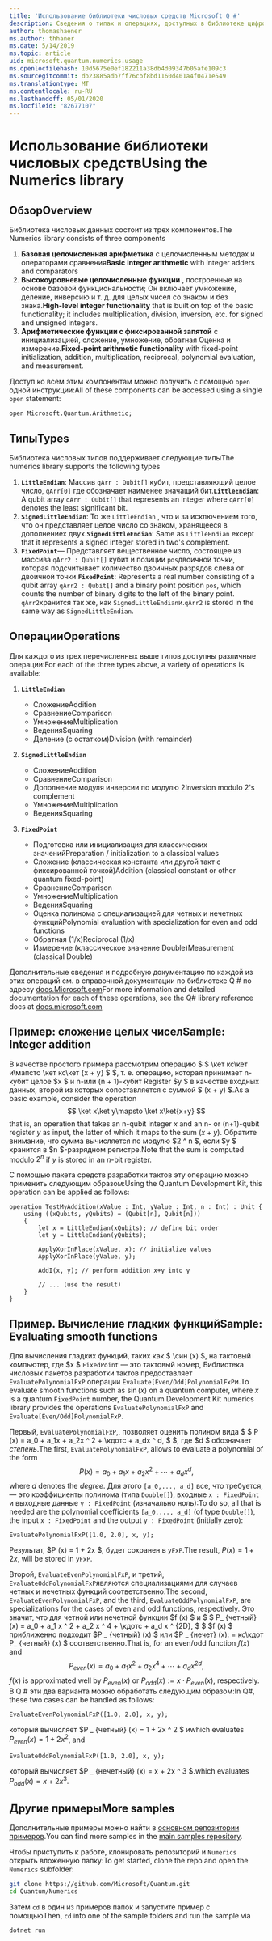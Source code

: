 ```yaml
---
title: 'Использование библиотеки числовых средств Microsoft Q #'
description: Сведения о типах и операциях, доступных в библиотеке цифровых чисел Microsoft тактов.
author: thomashaener
ms.author: thhaner
ms.date: 5/14/2019
ms.topic: article
uid: microsoft.quantum.numerics.usage
ms.openlocfilehash: 10d5675e0ef182211a38db4d09347b05afe109c3
ms.sourcegitcommit: db23885adb7ff76cbf8bd1160d401a4f0471e549
ms.translationtype: MT
ms.contentlocale: ru-RU
ms.lasthandoff: 05/01/2020
ms.locfileid: "82677107"
---
```

# <a name="using-the-numerics-library"></a><span data-ttu-id="f757c-103">Использование библиотеки числовых средств</span><span class="sxs-lookup"><span data-stu-id="f757c-103">Using the Numerics library</span></span>

## <a name="overview"></a><span data-ttu-id="f757c-104">Обзор</span><span class="sxs-lookup"><span data-stu-id="f757c-104">Overview</span></span>

<span data-ttu-id="f757c-105">Библиотека числовых данных состоит из трех компонентов.</span><span class="sxs-lookup"><span data-stu-id="f757c-105">The Numerics library consists of three components</span></span>

1. <span data-ttu-id="f757c-106">**Базовая целочисленная арифметика** с целочисленным методах и операторами сравнения</span><span class="sxs-lookup"><span data-stu-id="f757c-106">**Basic integer arithmetic** with integer adders and comparators</span></span>
1. <span data-ttu-id="f757c-107">**Высокоуровневые целочисленные функции** , построенные на основе базовой функциональности; Он включает умножение, деление, инверсию и т. д.  для целых чисел со знаком и без знака.</span><span class="sxs-lookup"><span data-stu-id="f757c-107">**High-level integer functionality** that is built on top of the basic  functionality; it includes multiplication, division, inversion, etc.  for signed and unsigned integers.</span></span>
1. <span data-ttu-id="f757c-108">**Арифметические функции с фиксированной запятой** с инициализацией, сложение, умножение, обратная Оценка и измерение.</span><span class="sxs-lookup"><span data-stu-id="f757c-108">**Fixed-point arithmetic functionality** with fixed-point initialization,  addition, multiplication, reciprocal, polynomial evaluation, and measurement.</span></span>

<span data-ttu-id="f757c-109">Доступ ко всем этим компонентам можно получить с помощью `open` одной инструкции:</span><span class="sxs-lookup"><span data-stu-id="f757c-109">All of these components can be accessed using a single `open` statement:</span></span>
```qsharp
open Microsoft.Quantum.Arithmetic;
```

## <a name="types"></a><span data-ttu-id="f757c-110">Типы</span><span class="sxs-lookup"><span data-stu-id="f757c-110">Types</span></span>

<span data-ttu-id="f757c-111">Библиотека числовых типов поддерживает следующие типы</span><span class="sxs-lookup"><span data-stu-id="f757c-111">The numerics library supports the following types</span></span>

1. <span data-ttu-id="f757c-112">**`LittleEndian`**: Массив `qArr : Qubit[]` кубит, представляющий целое число, `qArr[0]` где обозначает наименее значащий бит.</span><span class="sxs-lookup"><span data-stu-id="f757c-112">**`LittleEndian`**: A qubit array `qArr : Qubit[]` that represents an integer where `qArr[0]` denotes the least significant bit.</span></span>
1. <span data-ttu-id="f757c-113">**`SignedLittleEndian`**: То же `LittleEndian` , что и за исключением того, что он представляет целое число со знаком, хранящееся в дополнениех двух.</span><span class="sxs-lookup"><span data-stu-id="f757c-113">**`SignedLittleEndian`**: Same as `LittleEndian` except that it represents a signed integer stored in two's complement.</span></span>
1. <span data-ttu-id="f757c-114">**`FixedPoint`**— Представляет вещественное число, состоящее из массива `qArr2 : Qubit[]` кубит и позиции `pos`двоичной точки, которая подсчитывает количество двоичных разрядов слева от двоичной точки.</span><span class="sxs-lookup"><span data-stu-id="f757c-114">**`FixedPoint`**: Represents a real number consisting of a qubit array `qArr2 : Qubit[]` and a binary point position `pos`, which counts the number of binary digits to the left of the binary point.</span></span> <span data-ttu-id="f757c-115">`qArr2`хранится так же, как `SignedLittleEndian`и.</span><span class="sxs-lookup"><span data-stu-id="f757c-115">`qArr2` is stored in the same way as `SignedLittleEndian`.</span></span>

## <a name="operations"></a><span data-ttu-id="f757c-116">Операции</span><span class="sxs-lookup"><span data-stu-id="f757c-116">Operations</span></span>

<span data-ttu-id="f757c-117">Для каждого из трех перечисленных выше типов доступны различные операции:</span><span class="sxs-lookup"><span data-stu-id="f757c-117">For each of the three types above, a variety of operations is available:</span></span>

1. **`LittleEndian`**
    - <span data-ttu-id="f757c-118">Сложение</span><span class="sxs-lookup"><span data-stu-id="f757c-118">Addition</span></span>
    - <span data-ttu-id="f757c-119">Сравнение</span><span class="sxs-lookup"><span data-stu-id="f757c-119">Comparison</span></span>
    - <span data-ttu-id="f757c-120">Умножение</span><span class="sxs-lookup"><span data-stu-id="f757c-120">Multiplication</span></span>
    - <span data-ttu-id="f757c-121">Ведения</span><span class="sxs-lookup"><span data-stu-id="f757c-121">Squaring</span></span>
    - <span data-ttu-id="f757c-122">Деление (с остатком)</span><span class="sxs-lookup"><span data-stu-id="f757c-122">Division (with remainder)</span></span>

1. **`SignedLittleEndian`**
    - <span data-ttu-id="f757c-123">Сложение</span><span class="sxs-lookup"><span data-stu-id="f757c-123">Addition</span></span>
    - <span data-ttu-id="f757c-124">Сравнение</span><span class="sxs-lookup"><span data-stu-id="f757c-124">Comparison</span></span>
    - <span data-ttu-id="f757c-125">Дополнение модуля инверсии по модулю 2</span><span class="sxs-lookup"><span data-stu-id="f757c-125">Inversion modulo 2's complement</span></span>
    - <span data-ttu-id="f757c-126">Умножение</span><span class="sxs-lookup"><span data-stu-id="f757c-126">Multiplication</span></span>
    - <span data-ttu-id="f757c-127">Ведения</span><span class="sxs-lookup"><span data-stu-id="f757c-127">Squaring</span></span>

1. **`FixedPoint`**
    - <span data-ttu-id="f757c-128">Подготовка или инициализация для классических значений</span><span class="sxs-lookup"><span data-stu-id="f757c-128">Preparation / initialization to a classical values</span></span>
    - <span data-ttu-id="f757c-129">Сложение (классическая константа или другой такт с фиксированной точкой)</span><span class="sxs-lookup"><span data-stu-id="f757c-129">Addition (classical constant or other quantum fixed-point)</span></span>
    - <span data-ttu-id="f757c-130">Сравнение</span><span class="sxs-lookup"><span data-stu-id="f757c-130">Comparison</span></span>
    - <span data-ttu-id="f757c-131">Умножение</span><span class="sxs-lookup"><span data-stu-id="f757c-131">Multiplication</span></span>
    - <span data-ttu-id="f757c-132">Ведения</span><span class="sxs-lookup"><span data-stu-id="f757c-132">Squaring</span></span>
    - <span data-ttu-id="f757c-133">Оценка полинома с специализацией для четных и нечетных функций</span><span class="sxs-lookup"><span data-stu-id="f757c-133">Polynomial evaluation with specialization for even and odd functions</span></span>
    - <span data-ttu-id="f757c-134">Обратная (1/x)</span><span class="sxs-lookup"><span data-stu-id="f757c-134">Reciprocal (1/x)</span></span>
    - <span data-ttu-id="f757c-135">Измерение (классическое значение Double)</span><span class="sxs-lookup"><span data-stu-id="f757c-135">Measurement (classical Double)</span></span>

<span data-ttu-id="f757c-136">Дополнительные сведения и подробную документацию по каждой из этих операций см. в справочной документации по библиотеке Q # по адресу [docs.Microsoft.com](https://docs.microsoft.com/quantum)</span><span class="sxs-lookup"><span data-stu-id="f757c-136">For more information and detailed documentation for each of these operations, see the Q# library reference docs at [docs.microsoft.com](https://docs.microsoft.com/quantum)</span></span>

## <a name="sample-integer-addition"></a><span data-ttu-id="f757c-137">Пример: сложение целых чисел</span><span class="sxs-lookup"><span data-stu-id="f757c-137">Sample: Integer addition</span></span>

<span data-ttu-id="f757c-138">В качестве простого примера рассмотрим операцию $ $ \кет кс\кет и\мапсто \кет кс\кет {x + y} $ $, т. е. операцию, которая принимает n-кубит целое $x $ и n-или (n + 1)-кубит Register $y $ в качестве входных данных, второй из которых сопоставляется с суммой $ (x + y) $.</span><span class="sxs-lookup"><span data-stu-id="f757c-138">As a basic example, consider the operation $$ \ket x\ket y\mapsto \ket x\ket{x+y} $$ that is, an operation that takes an n-qubit integer $x$ and an n- or (n+1)-qubit register $y$ as input, the latter of which it maps to the sum $(x+y)$.</span></span> <span data-ttu-id="f757c-139">Обратите внимание, что сумма вычисляется по модулю $2 ^ n $, если $y $ хранится в $n $-разрядном регистре.</span><span class="sxs-lookup"><span data-stu-id="f757c-139">Note that the sum is computed modulo $2^n$ if $y$ is stored in an $n$-bit register.</span></span>

<span data-ttu-id="f757c-140">С помощью пакета средств разработки тактов эту операцию можно применить следующим образом:</span><span class="sxs-lookup"><span data-stu-id="f757c-140">Using the Quantum Development Kit, this operation can be applied as follows:</span></span>
```qsharp
operation TestMyAddition(xValue : Int, yValue : Int, n : Int) : Unit {
    using ((xQubits, yQubits) = (Qubit[n], Qubit[n]))
    {
        let x = LittleEndian(xQubits); // define bit order
        let y = LittleEndian(yQubits);
        
        ApplyXorInPlace(xValue, x); // initialize values
        ApplyXorInPlace(yValue, y);
        
        AddI(x, y); // perform addition x+y into y
        
        // ... (use the result)
    }
}
```

## <a name="sample-evaluating-smooth-functions"></a><span data-ttu-id="f757c-141">Пример. Вычисление гладких функций</span><span class="sxs-lookup"><span data-stu-id="f757c-141">Sample: Evaluating smooth functions</span></span>

<span data-ttu-id="f757c-142">Для вычисления гладких функций, таких как $ \син (x) $, на тактовый компьютер, где $x $ `FixedPoint` — это тактовый номер, Библиотека числовых пакетов разработки тактов предоставляет `EvaluatePolynomialFxP` операции `Evaluate[Even/Odd]PolynomialFxP`и.</span><span class="sxs-lookup"><span data-stu-id="f757c-142">To evaluate smooth functions such as $\sin(x)$ on a quantum computer, where $x$ is a quantum `FixedPoint` number, the Quantum Development Kit numerics library provides the operations `EvaluatePolynomialFxP` and `Evaluate[Even/Odd]PolynomialFxP`.</span></span>

<span data-ttu-id="f757c-143">Первый, `EvaluatePolynomialFxP`,, позволяет оценить полином вида $ $ P (x) = a_0 + a_1x + a_2x ^ 2 + \кдотс + a_dx ^ d, $ $, где $d $ обозначает *степень*.</span><span class="sxs-lookup"><span data-stu-id="f757c-143">The first, `EvaluatePolynomialFxP`, allows to evaluate a polynomial of the form $$ P(x) = a_0 + a_1x + a_2x^2 + \cdots + a_dx^d, $$ where $d$ denotes the *degree*.</span></span> <span data-ttu-id="f757c-144">Для этого `[a_0,..., a_d]` все, что требуется, — это коэффициенты полинома (типа `Double[]`), входные `x : FixedPoint` и выходные данные `y : FixedPoint` (изначально ноль):</span><span class="sxs-lookup"><span data-stu-id="f757c-144">To do so, all that is needed are the polynomial coefficients `[a_0,..., a_d]` (of type `Double[]`), the input `x : FixedPoint` and the output `y : FixedPoint` (initially zero):</span></span>
```qsharp
EvaluatePolynomialFxP([1.0, 2.0], x, y);
```
<span data-ttu-id="f757c-145">Результат, $P (x) = 1 + 2x $, будет сохранен в `yFxP`.</span><span class="sxs-lookup"><span data-stu-id="f757c-145">The result, $P(x)=1+2x$, will be stored in `yFxP`.</span></span>

<span data-ttu-id="f757c-146">Второй, `EvaluateEvenPolynomialFxP`, и третий, `EvaluateOddPolynomialFxP`являются специализациями для случаев четных и нечетных функций соответственно.</span><span class="sxs-lookup"><span data-stu-id="f757c-146">The second, `EvaluateEvenPolynomialFxP`, and the third, `EvaluateOddPolynomialFxP`, are specializations for the cases of even and odd functions, respectively.</span></span> <span data-ttu-id="f757c-147">Это значит, что для четной или нечетной функции $f (x) $ и $ $ P_ {четный} (x) = a_0 + a_1 x ^ 2 + a_2 x ^ 4 + \кдотс + a_d x ^ {2D}, $ $ $f (x) $ приближенно подходит $P _ {четный} (x) $ или $P _ {нечет} (x): = кс\кдот P_ {четный} (x) $ соответственно.</span><span class="sxs-lookup"><span data-stu-id="f757c-147">That is, for an even/odd function $f(x)$ and $$ P_{even}(x)=a_0 + a_1 x^2 + a_2 x^4 + \cdots + a_d x^{2d}, $$ $f(x)$ is approximated well by $P_{even}(x)$ or $P_{odd}(x) := x\cdot P_{even}(x)$, respectively.</span></span>
<span data-ttu-id="f757c-148">В Q # эти два варианта можно обработать следующим образом:</span><span class="sxs-lookup"><span data-stu-id="f757c-148">In Q#, these two cases can be handled as follows:</span></span>
```qsharp
EvaluateEvenPolynomialFxP([1.0, 2.0], x, y);
```
<span data-ttu-id="f757c-149">который вычисляет $P _ {четный} (x) = 1 + 2x ^ 2 $ и</span><span class="sxs-lookup"><span data-stu-id="f757c-149">which evaluates $P_{even}(x) = 1 + 2x^2$, and</span></span>
```qsharp
EvaluateOddPolynomialFxP([1.0, 2.0], x, y);
```
<span data-ttu-id="f757c-150">который вычисляет $P _ {нечетный} (x) = x + 2x ^ 3 $.</span><span class="sxs-lookup"><span data-stu-id="f757c-150">which evaluates $P_{odd}(x) = x + 2x^3$.</span></span>

## <a name="more-samples"></a><span data-ttu-id="f757c-151">Другие примеры</span><span class="sxs-lookup"><span data-stu-id="f757c-151">More samples</span></span>

<span data-ttu-id="f757c-152">Дополнительные примеры можно найти в [основном репозитории примеров](https://github.com/Microsoft/Quantum).</span><span class="sxs-lookup"><span data-stu-id="f757c-152">You can find more samples in the [main samples repository](https://github.com/Microsoft/Quantum).</span></span>

<span data-ttu-id="f757c-153">Чтобы приступить к работе, клонировать репозиторий и `Numerics` открыть вложенную папку:</span><span class="sxs-lookup"><span data-stu-id="f757c-153">To get started, clone the repo and open the `Numerics` subfolder:</span></span>

```bash
git clone https://github.com/Microsoft/Quantum.git
cd Quantum/Numerics
```

<span data-ttu-id="f757c-154">Затем `cd` в один из примеров папок и запустите пример с помощью</span><span class="sxs-lookup"><span data-stu-id="f757c-154">Then, `cd` into one of the sample folders and run the sample via</span></span>

```bash
dotnet run
```
